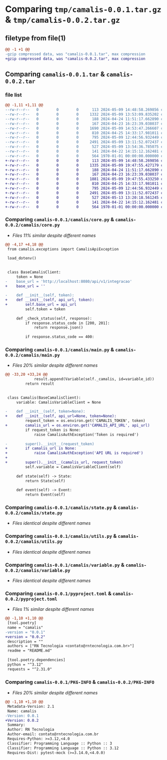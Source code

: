 # Comparing `tmp/camalis-0.0.1.tar.gz` & `tmp/camalis-0.0.2.tar.gz`

## filetype from file(1)

```diff
@@ -1 +1 @@
-gzip compressed data, was "camalis-0.0.1.tar", max compression
+gzip compressed data, was "camalis-0.0.2.tar", max compression
```

## Comparing `camalis-0.0.1.tar` & `camalis-0.0.2.tar`

### file list

```diff
@@ -1,11 +1,11 @@
--rw-r--r--   0        0        0      113 2024-05-09 14:48:58.269856 camalis-0.0.1/camalis/__init__.py
--rw-r--r--   0        0        0     1332 2024-05-09 13:53:09.835202 camalis-0.0.1/camalis/core.py
--rw-r--r--   0        0        0      188 2024-04-24 11:51:17.662890 camalis-0.0.1/camalis/event.py
--rw-r--r--   0        0        0      167 2024-04-23 16:23:39.038037 camalis-0.0.1/camalis/exceptions.py
--rw-r--r--   0        0        0     1690 2024-05-09 14:53:47.266607 camalis-0.0.1/camalis/main.py
--rw-r--r--   0        0        0      810 2024-04-25 14:33:17.981011 camalis-0.0.1/camalis/state.py
--rw-r--r--   0        0        0      795 2024-05-09 12:44:56.932449 camalis-0.0.1/camalis/utils.py
--rw-r--r--   0        0        0     2491 2024-05-09 13:11:52.072437 camalis-0.0.1/camalis/variable.py
--rw-r--r--   0        0        0      527 2024-05-09 13:54:36.785075 camalis-0.0.1/pyproject.toml
--rw-r--r--   0        0        0      141 2024-04-22 14:15:12.162481 camalis-0.0.1/README.md
--rw-r--r--   0        0        0      564 1970-01-01 00:00:00.000000 camalis-0.0.1/PKG-INFO
+-rw-r--r--   0        0        0      113 2024-05-09 14:48:58.269856 camalis-0.0.2/camalis/__init__.py
+-rw-r--r--   0        0        0     1335 2024-05-09 19:47:55.427179 camalis-0.0.2/camalis/core.py
+-rw-r--r--   0        0        0      188 2024-04-24 11:51:17.662890 camalis-0.0.2/camalis/event.py
+-rw-r--r--   0        0        0      167 2024-04-23 16:23:39.038037 camalis-0.0.2/camalis/exceptions.py
+-rw-r--r--   0        0        0     1881 2024-05-09 19:47:55.433250 camalis-0.0.2/camalis/main.py
+-rw-r--r--   0        0        0      810 2024-04-25 14:33:17.981011 camalis-0.0.2/camalis/state.py
+-rw-r--r--   0        0        0      795 2024-05-09 12:44:56.932449 camalis-0.0.2/camalis/utils.py
+-rw-r--r--   0        0        0     2491 2024-05-09 13:11:52.072437 camalis-0.0.2/camalis/variable.py
+-rw-r--r--   0        0        0      527 2024-05-13 13:20:18.561245 camalis-0.0.2/pyproject.toml
+-rw-r--r--   0        0        0      141 2024-04-22 14:15:12.162481 camalis-0.0.2/README.md
+-rw-r--r--   0        0        0      564 1970-01-01 00:00:00.000000 camalis-0.0.2/PKG-INFO
```

### Comparing `camalis-0.0.1/camalis/core.py` & `camalis-0.0.2/camalis/core.py`

 * *Files 11% similar despite different names*

```diff
@@ -4,17 +4,18 @@
 from camalis.exceptions import CamalisApiException
 
 load_dotenv()
 
 
 class BaseCamalisClient:
     token = None
-    base_url = 'http://localhost:8080/api/v1/integracao'
+    base_url = ''
 
-    def __init__(self, token):
+    def __init__(self, api_url, token):
+        self.base_url = api_url
         self.token = token
 
     def _check_status(self, response):
         if response.status_code in [200, 201]:
             return response.json()
 
         if response.status_code == 400:
```

### Comparing `camalis-0.0.1/camalis/main.py` & `camalis-0.0.2/camalis/main.py`

 * *Files 20% similar despite different names*

```diff
@@ -33,20 +33,24 @@
             result.append(Variable(self._camalis, id=variable_id))
         return result
 
 
 class Camalis(BaseCamalisClient):
     variable: CamalisVariableClient = None
 
-    def __init__(self, token=None):
+    def __init__(self, api_url=None, token=None):
         request_token = os.environ.get('CAMALIS_TOKEN', token)
+        camalis_url = os.environ.get('CAMALIS_API_URL', api_url)
         if request_token is None:
             raise CamalisAuthException('Token is required')
 
-        super().__init__(request_token)
+        if camalis_url is None:
+            raise CamalisAuthException('API URL is required')
+
+        super().__init__(camalis_url, request_token)
         self.variable = CamalisVariableClient(self)
 
     def state(self) -> State:
         return State(self)
 
     def event(self) -> Event:
         return Event(self)
```

### Comparing `camalis-0.0.1/camalis/state.py` & `camalis-0.0.2/camalis/state.py`

 * *Files identical despite different names*

### Comparing `camalis-0.0.1/camalis/utils.py` & `camalis-0.0.2/camalis/utils.py`

 * *Files identical despite different names*

### Comparing `camalis-0.0.1/camalis/variable.py` & `camalis-0.0.2/camalis/variable.py`

 * *Files identical despite different names*

### Comparing `camalis-0.0.1/pyproject.toml` & `camalis-0.0.2/pyproject.toml`

 * *Files 1% similar despite different names*

```diff
@@ -1,10 +1,10 @@
 [tool.poetry]
 name = "camalis"
-version = "0.0.1"
+version = "0.0.2"
 description = ""
 authors = ["RN Tecnologia <contato@rntecnologia.com.br>"]
 readme = "README.md"
 
 [tool.poetry.dependencies]
 python = "^3.12"
 requests = "^2.31.0"
```

### Comparing `camalis-0.0.1/PKG-INFO` & `camalis-0.0.2/PKG-INFO`

 * *Files 20% similar despite different names*

```diff
@@ -1,10 +1,10 @@
 Metadata-Version: 2.1
 Name: camalis
-Version: 0.0.1
+Version: 0.0.2
 Summary: 
 Author: RN Tecnologia
 Author-email: contato@rntecnologia.com.br
 Requires-Python: >=3.12,<4.0
 Classifier: Programming Language :: Python :: 3
 Classifier: Programming Language :: Python :: 3.12
 Requires-Dist: pytest-mock (>=3.14.0,<4.0.0)
```

